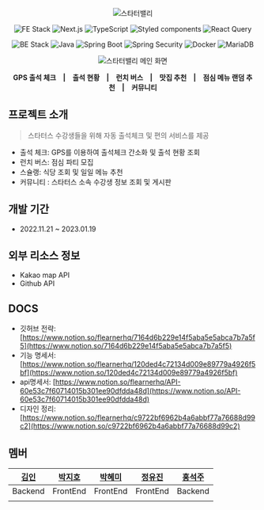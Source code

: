 <p align="center">
  <img src="" alt="스타터밸리">
</p>

<p align="center">
  <img src="https://img.shields.io/badge/FE Stack-000000?style=for-the-badge&logo=FE Stack&logoColor=black" alt="FE Stack">
  <img src="https://img.shields.io/badge/next.js-0000000?style=for-the-badge&logo=next.js&logoColor=black" alt="Next.js">
  <img src="https://img.shields.io/badge/ts-node-3178C6?style=for-the-badge&logo=ts-node&logoColor=black" alt="TypeScript">
  <img src="https://img.shields.io/badge/styled-components-DB7093?style=for-the-badge&logo=styled-components&logoColor=black" alt="Styled components">
  <img src="https://img.shields.io/badge/React Query-FF4154?style=for-the-badge&logo=React Query&logoColor=black" alt="React Query">
</p>
<p align="center">
  <img src="https://img.shields.io/badge/BE Stack-000000?style=for-the-badge&logo=FE Stack&logoColor=black" alt="BE Stack">
  <img src="https://img.shields.io/badge/Java-5382A1?style=for-the-badge&logo=Java&logoColor=black" alt="Java">
  <img src="https://img.shields.io/badge/Spring Boot-236DB33F?style=for-the-badge&logo=Spring Boot&logoColor=black" alt="Spring Boot">
  <img src="https://img.shields.io/badge/Spring Security-6DB33F?style=for-the-badge&logo=Spring Security&logoColor=black" alt="Spring Security">
  <img src="https://img.shields.io/badge/Docker-2496ED?style=for-the-badge&logo=Docker&logoColor=black" alt="Docker">
  <img src="https://img.shields.io/badge/MariaDB-003545?style=for-the-badge&logo=MariaDB&logoColor=black" alt="MariaDB">
</p>

<p align="center">
  <img src="" alt="스타터밸리 메인 화면">
</p>

<p align="center"><strong>
GPS 출석 체크&ensp;&ensp;|&ensp;&ensp;출석 현황&ensp;&ensp;|&ensp;&ensp;런치 버스&ensp;&ensp;|&ensp;&ensp;맛집 추천&ensp;&ensp;|&ensp;&ensp;점심 메뉴 랜덤 추천&ensp;&ensp;|&ensp;&ensp;커뮤니티</strong></p>

## 프로젝트 소개

> 스타터스 수강생들을 위해 자동 출석체크 및 편의 서비스를 제공

- 출석 체크: GPS를 이용하여 출석체크 간소화 및 출석 현황 조회
- 런치 버스: 점심 파티 모집
- 스슐랭: 식당 조회 및 일일 메뉴 추천
- 커뮤니티 : 스타터스 소속 수강생 정보 조회 및 게시판

## 개발 기간

- 2022.11.21 ~ 2023.01.19

## 외부 리소스 정보

- Kakao map API
- Github API

## DOCS

- 깃허브 전략: [https://www.notion.so/flearnerhq/7164d6b229e14f5aba5e5abca7b7a5f5](https://www.notion.so/7164d6b229e14f5aba5e5abca7b7a5f5)
- 기능 명세서: [https://www.notion.so/flearnerhq/120ded4c72134d009e89779a4926f5bf](https://www.notion.so/120ded4c72134d009e89779a4926f5bf)
- api명세서: [https://www.notion.so/flearnerhq/API-60e53c7f60714015b301ee90dfdda48d](https://www.notion.so/API-60e53c7f60714015b301ee90dfdda48d)
- 디자인 정리: [https://www.notion.so/flearnerhq/c9722bf6962b4a6abbf77a76688d99c2](https://www.notion.so/c9722bf6962b4a6abbf77a76688d99c2)

## 멤버

|[김인](https://github.com/inhalin)|[박지호](https://github.com/qkrwlgh123)|[박혜미](https://github.com/HM970506)|[정유진](https://github.com/uuuuujin)|[홍석주](https://github.com/somefood)|
|:------:|:------:|:------:|:------:|:------:|
|Backend|FrontEnd|FrontEnd|FrontEnd|Backend|
|<img src="">|<img src="">|<img src="">|<img src="">|<img src="">|
